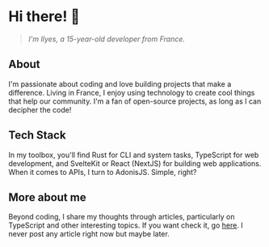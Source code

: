  # Hi there! 👋
> *I'm Ilyes, a 15-year-old developer from France.*

## About 
I'm passionate about coding and love building projects that make a difference. Living in France, I enjoy using technology to create cool things that help our community. I'm a fan of open-source projects, as long as I can decipher the code! 

## Tech Stack
In my toolbox, you'll find Rust for CLI and system tasks, TypeScript for web development, and SvelteKit or React (NextJS) for building web applications. When it comes to APIs, I turn to AdonisJS. Simple, right?

## More about me
Beyond coding, I share my thoughts through articles, particularly on TypeScript and other interesting topics. If you want check it, go [here](https://medium.com/@ilyeshernandez.apple). I never post any article right now but maybe later.
